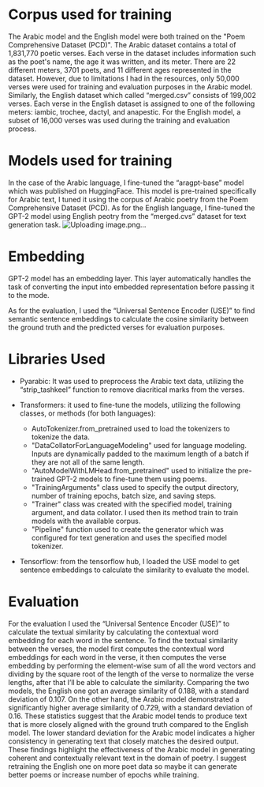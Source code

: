 # Corpus used for training 
The Arabic model and the English model were both trained on the "Poem Comprehensive Dataset (PCD)". The Arabic dataset contains a total of 1,831,770 poetic verses. Each verse in the dataset includes information such as the poet's name, the age it was written, and its meter. There are 22 different meters, 3701 poets, and 11 different ages represented in the dataset. However, due to limitations I had in the resources, only 50,000 verses were used for training and evaluation purposes in the Arabic model. 
Similarly, the English dataset which called “merged.csv” consists of 199,002 verses. Each verse in the English dataset is assigned to one of the following meters: iambic, trochee, dactyl, and anapestic. For the English model, a subset of 16,000 verses was used during the training and evaluation process. 

# Models used for training
In the case of the Arabic language, I fine-tuned the “aragpt-base” model which was published on HuggingFace. This model is pre-trained specifically for Arabic text, I tuned it using the corpus of Arabic poetry from the Poem Comprehensive Dataset (PCD). As for the English language, I fine-tuned the GPT-2 model using English peotry from the “merged.cvs” dataset for text generation task.
![Uploading image.png…]()



# Embedding
GPT-2 model has an embedding layer. This layer automatically handles the task of converting the input into embedded representation before passing it to the mode.

As for the evaluation, I used the “Universal Sentence Encoder (USE)” to find semantic sentence embeddings to calculate the cosine similarity between the ground truth and the predicted verses for evaluation purposes. 


# Libraries Used
* Pyarabic: It was used to preprocess the Arabic text data, utilizing the “strip_tashkeel” function to remove diacritical marks from the verses.

* Transformers: it used to fine-tune the models, utilizing the following classes, or methods (for both languages):
    - AutoTokenizer.from_pretrained used to load the tokenizers to tokenize the data.
    - "DataCollatorForLanguageModeling" used for language modeling. Inputs are dynamically padded to the maximum length of a batch if they are not all of the same length.
    - "AutoModelWithLMHead.from_pretrained" used to initialize the pre-trained GPT-2 models to fine-tune them using poems.
    - "TrainingArguments" class used to specify the output directory, number of training epochs, batch size, and saving steps.
    - "Trainer" class was created with the specified model, training argument, and data collator. I used then its method train to train models with the available corpus.
    - "Pipeline" function used to create the generator which was configured for text generation and uses the specified model tokenizer.

* Tensorflow: from the tensorflow hub, I loaded the USE model to get sentence embeddings to      calculate the similarity to evaluate the model.


# Evaluation
For the evaluation I used the “Universal Sentence Encoder (USE)”  to calculate the textual similarity by calculating the contextual word embedding for each word in the sentence. To find the textual similarity between the verses, the model first computes the contextual word embeddings for each word in the verse, it then computes the verse embedding by performing the element-wise sum of all the word vectors and dividing by the square root of the length of the verse to normalize the verse lengths, after that I’ll be able to calculate the similarity.
Comparing the two models, the English one got an average similarity of 0.188, with a standard deviation of 0.107. On the other hand, the Arabic model demonstrated a significantly higher average similarity of 0.729, with a standard deviation of 0.16. These statistics suggest that the Arabic model tends to produce text that is more closely aligned with the ground truth compared to the English model. The lower standard deviation for the Arabic model indicates a higher consistency in generating text that closely matches the desired output. These findings highlight the effectiveness of the Arabic model in generating coherent and contextually relevant text in the domain of poetry. I suggest retraining the English one on more poet data so maybe it can generate better poems or increase number of epochs while training.


